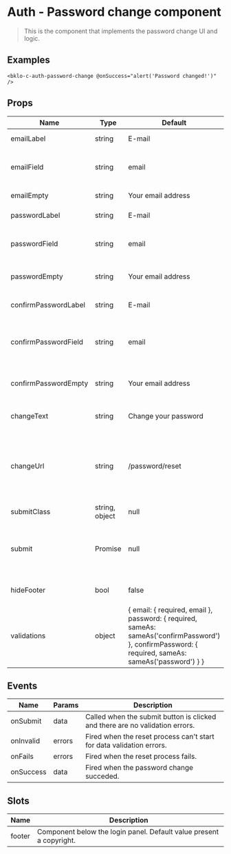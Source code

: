 # Auth - Password change component

> This is the component that implements the password change UI and logic. 

## Examples
```vue
<bklo-c-auth-password-change @onSuccess="alert('Password changed!')" />
```

## Props
| Name | Type | Default | Required | Description |
|------|------|---------|----------|-------------|
| emailLabel | string | E-mail | no | Email field label. |
| emailField | string | email | no | Email field name for submit data object. |
| emailEmpty | string | Your email address | no | Email field placeholder. |
| passwordLabel | string | E-mail | no | Password field label. |
| passwordField | string | email | no | Password field name for submit data object. |
| passwordEmpty | string | Your email address | no | Password field placeholder. |
| confirmPasswordLabel | string | E-mail | no | Confirm password field label. |
| confirmPasswordField | string | email | no | Confirm password field name for submit data object. |
| confirmPasswordEmpty | string | Your email address | no | Confirm password field placeholder. |
| changeText | string | Change your password | no | Reset password button text. |
| changeUrl | string | /password/reset | no | Reset password POST url: it will use standard Laravel login route by default. |
| submitClass | string, object | null | no | Submit button class |
| submit | Promise | null | no | Override component password change submit function. |
| hideFooter | bool | false | no | Hide the component footer. |
| validations | object | { email: { required, email }, password: { required, sameAs: sameAs('confirmPassword') }, confirmPassword: { required, sameAs: sameAs('password') } } | no | Validate model using Vuelidate |

## Events
| Name | Params | Description |
|------|--------|-------------|
| onSubmit | data | Called when the submit button is clicked and there are no validation errors. |
| onInvalid | errors | Fired when the reset process can't start for data validation errors. |
| onFails | errors | Fired when the reset process fails. |
| onSuccess | data | Fired when the password change succeded. |

## Slots
| Name | Description |
|------|-------------|
| footer | Component below the login panel. Default value present a copyright. |

